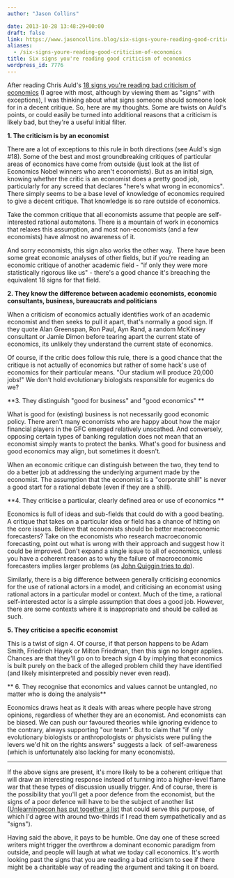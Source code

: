 ```yaml
---
author: "Jason Collins"

date: 2013-10-28 13:48:29+00:00
draft: false
link: https://www.jasoncollins.blog/six-signs-youre-reading-good-criticism-of-economics/
aliases:
  - /six-signs-youre-reading-good-criticism-of-economics
title: Six signs you're reading good criticism of economics
wordpress_id: 7776
---
```


After reading Chris Auld's [18 signs you're reading bad criticism of economics](http://chrisauld.com/2013/10/23/18-signs-youre-reading-bad-criticism-of-economics/) (I agree with most, although by viewing them as "signs" with exceptions), I was thinking about what signs someone should someone look for in a decent critique. So, here are my thoughts. Some are twists on Auld's points, or could easily be turned into additional reasons that a criticism is likely bad, but they're a useful initial filter.

**1. The criticism is by an economist**

There are a lot of exceptions to this rule in both directions (see Auld's sign #18). Some of the best and most groundbreaking critiques of particular areas of economics have come from outside (just look at the list of Economics Nobel winners who aren't economists). But as an initial sign, knowing whether the critic is an economist does a pretty good job, particularly for any screed that declares "here's what wrong in economics". There simply seems to be a base level of knowledge of economics required to give a decent critique. That knowledge is so rare outside of economics.

Take the common critique that all economists assume that people are self-interested rational automatons. There is a mountain of work in economics that relaxes this assumption, and most non-economists (and a few economists) have almost no awareness of it.

And sorry economists, this sign also works the other way.  There have been some great economic analyses of other fields, but if you're reading an economic critique of another academic field - "if only they were more statistically rigorous like us" - there's a good chance it's breaching the equivalent 18 signs for that field.

**2. They know the difference between academic economists, economic consultants, business, bureaucrats and politicians**

When a criticism of economics actually identifies work of an academic economist and then seeks to pull it apart, that's normally a good sign. If they quote Alan Greenspan, Ron Paul, Ayn Rand, a random McKinsey consultant or Jamie Dimon before tearing apart the current state of economics, its unlikely they understand the current state of economics.

Of course, if the critic does follow this rule, there is a good chance that the critique is not actually of economics but rather of some hack's use of economics for their particular means. "Our stadium will produce 20,000 jobs!" We don't hold evolutionary biologists responsible for eugenics do we?

**3. They distinguish "good for business" and "good economics"
**

What is good for (existing) business is not necessarily good economic policy. There aren't many economists who are happy about how the major financial players in the GFC emerged relatively unscathed. And conversely, opposing certain types of banking regulation does not mean that an economist simply wants to protect the banks. What's good for business and good economics may align, but sometimes it doesn't.

When an economic critique can distinguish between the two, they tend to do a better job at addressing the underlying argument made by the economist. The assumption that the economist is a "corporate shill" is never a good start for a rational debate (even if they are a shill).

**4. They criticise a particular, clearly defined area or use of economics
**

Economics is full of ideas and sub-fields that could do with a good beating. A critique that takes on a particular idea or field has a chance of hitting on the core issues. Believe that economists should be better macroeconomic forecasters? Take on the economists who research macroeconomic forecasting, point out what is wrong with their approach and suggest how it could be improved. Don't expand a single issue to all of economics, unless you have a coherent reason as to why the failure of macroeconomic forecasters implies larger problems (as [John Quiggin tries to do](http://crookedtimber.org/2013/10/25/the-macro-foundations-of-microeconomics/)).

Similarly, there is a big difference between generally criticising economics for the use of rational actors in a model, and criticising an economist using rational actors in a particular model or context. Much of the time, a rational self-interested actor is a simple assumption that does a good job. However, there are some contexts where it is inappropriate and should be called as such.

**5. They criticise a specific economist**

This is a twist of sign 4. Of course, if that person happens to be Adam Smith, Friedrich Hayek or Milton Friedman, then this sign no longer applies. Chances are that they'll go on to breach sign 4 by implying that economics is built purely on the back of the alleged problem child they have identified (and likely misinterpreted and possibly never even read).

** 6. They recognise that economics and values cannot be untangled, no matter who is doing the analysis**

Economics draws heat as it deals with areas where people have strong opinions, regardless of whether they are an economist. And economists can be biased. We can push our favoured theories while ignoring evidence to the contrary, always supporting "our team". But to claim that "if only evolutionary biologists or anthropologists or physicists were pulling the levers we'd hit on the rights answers" suggests a lack  of self-awareness (which is unfortunately also lacking for many economists).

--------

If the above signs are present, it's more likely to be a coherent critique that will draw an interesting response instead of turning into a higher-level flame war that these types of discussion usually trigger. And of course, there is the possibility that you'll get a poor defence from the economist, but the signs of a poor defence will have to be the subject of another list ([Unlearningecon has put together a list](http://unlearningeconomics.wordpress.com/2013/10/23/18-signs-economists-havent-the-foggiest/) that could serve this purpose, of which I'd agree with around two-thirds if I read them sympathetically and as "signs").

Having said the above, it pays to be humble. One day one of these screed writers might trigger the overthrow a dominant economic paradigm from outside, and people will laugh at what we today call economics. It's worth looking past the signs that you are reading a bad criticism to see if there might be a charitable way of reading the argument and taking it on board.
